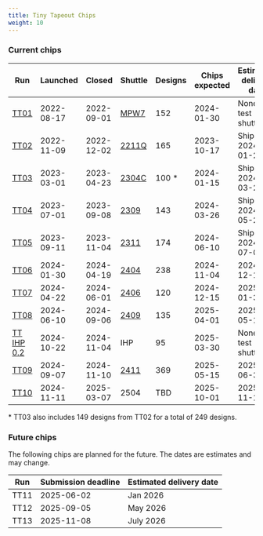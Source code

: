 ```yaml
---
title: Tiny Tapeout Chips
weight: 10
---
```


### Current chips

| Run                                               | Launched   | Closed     | Shuttle                                      | Designs | Chips expected | Estimated delivery date |
|---------------------------------------------------|------------|------------|----------------------------------------------|---------|----------------|-------------------------|
| [TT01](/runs/tt01)                                | 2022-08-17 | 2022-09-01 | [MPW7](https://efabless.com/shuttle-status)  | 152     | 2024-01-30     | None - test shuttle     |
| [TT02](/runs/tt02)                                | 2022-11-09 | 2022-12-02 | [2211Q](https://efabless.com/shuttle-status) | 165     | 2023-10-17     | Shipped 2024-01-25      |
| [TT03](/runs/tt03)                                | 2023-03-01 | 2023-04-23 | [2304C](https://efabless.com/shuttle-status) | 100 \*  | 2024-01-15     | Shipped 2024-03-28      |
| [TT04](/runs/tt04)                                | 2023-07-01 | 2023-09-08 | [2309](https://efabless.com/shuttle-status)  | 143     | 2024-03-26     | Shipped 2024-05-24      |
| [TT05](/runs/tt05)                                | 2023-09-11 | 2023-11-04 | [2311](https://efabless.com/shuttle-status)  | 174     | 2024-06-10     | Shipped 2024-07-05      |
| [TT06](/runs/tt06)                                | 2024-01-30 | 2024-04-19 | [2404](https://efabless.com/shuttle-status)  | 238     | 2024-11-04     | 2024-12-15              |
| [TT07](/runs/tt07)                                | 2024-04-22 | 2024-06-01 | [2406](https://efabless.com/shuttle-status)  | 120     | 2024-12-15     | 2025-01-30              |
| [TT08](/runs/tt08)                                | 2024-06-10 | 2024-09-06 | [2409](https://efabless.com/shuttle-status)  | 135     | 2025-04-01     | 2025-05-12              |
| [TT IHP 0.2](/runs/ttihp0p2)                      | 2024-10-22 | 2024-11-04 | IHP                                          | 95      | 2025-03-30     | None - test shuttle     |
| [TT09](/runs/tt09)                                | 2024-09-07 | 2024-11-10 | [2411](https://efabless.com/shuttle-status)  | 369     | 2025-05-15     | 2025-06-30              |
| [TT10](https://app.tinytapeout.com/shuttles/tt10) | 2024-11-11 | 2025-03-07 | 2504                                         | TBD     | 2025-10-01     | 2025-11-15              |

\* TT03 also includes 149 designs from TT02 for a total of 249 designs.

### Future chips

The following chips are planned for the future. The dates are estimates and may change.

| Run  | Submission deadline | Estimated delivery date |
|------|---------------------|-------------------------|
| TT11 | 2025-06-02          | Jan 2026                |
| TT12 | 2025-09-05          | May 2026                |
| TT13 | 2025-11-08          | July 2026               |

